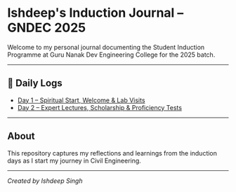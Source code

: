 # Ishdeep's Induction Journal – GNDEC 2025

Welcome to my personal journal documenting the Student Induction Programme at Guru Nanak Dev Engineering College for the 2025 batch.

---

## 📅 Daily Logs

- [Day 1 – Spiritual Start, Welcome & Lab Visits](day-1.md)
- [Day 2 – Expert Lectures, Scholarship & Proficiency Tests](day-2.md)

---

## About

This repository captures my reflections and learnings from the induction days as I start my journey in Civil Engineering.

---

*Created by Ishdeep Singh*
